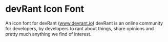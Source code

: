# devRant Icon Font
An icon font for devRant (www.devrant.io)
devRant is an online community for developers, by developers to rant about things, share opinions and pretty much anything we find of interest. 
